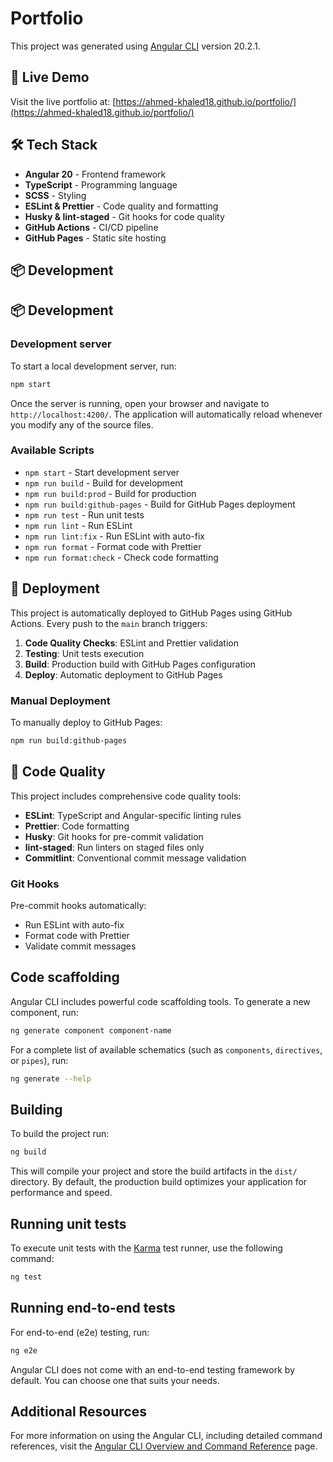 # Portfolio

This project was generated using [Angular CLI](https://github.com/angular/angular-cli) version 20.2.1.

## 🚀 Live Demo

Visit the live portfolio at: [https://ahmed-khaled18.github.io/portfolio/](https://ahmed-khaled18.github.io/portfolio/)

## 🛠️ Tech Stack

- **Angular 20** - Frontend framework
- **TypeScript** - Programming language
- **SCSS** - Styling
- **ESLint & Prettier** - Code quality and formatting
- **Husky & lint-staged** - Git hooks for code quality
- **GitHub Actions** - CI/CD pipeline
- **GitHub Pages** - Static site hosting

## 📦 Development

## 📦 Development

### Development server

To start a local development server, run:

```bash
npm start
```

Once the server is running, open your browser and navigate to `http://localhost:4200/`. The application will automatically reload whenever you modify any of the source files.

### Available Scripts

- `npm start` - Start development server
- `npm run build` - Build for development
- `npm run build:prod` - Build for production
- `npm run build:github-pages` - Build for GitHub Pages deployment
- `npm run test` - Run unit tests
- `npm run lint` - Run ESLint
- `npm run lint:fix` - Run ESLint with auto-fix
- `npm run format` - Format code with Prettier
- `npm run format:check` - Check code formatting

## 🚀 Deployment

This project is automatically deployed to GitHub Pages using GitHub Actions. Every push to the `main` branch triggers:

1. **Code Quality Checks**: ESLint and Prettier validation
2. **Testing**: Unit tests execution
3. **Build**: Production build with GitHub Pages configuration
4. **Deploy**: Automatic deployment to GitHub Pages

### Manual Deployment

To manually deploy to GitHub Pages:

```bash
npm run build:github-pages
```

## 🔧 Code Quality

This project includes comprehensive code quality tools:

- **ESLint**: TypeScript and Angular-specific linting rules
- **Prettier**: Code formatting
- **Husky**: Git hooks for pre-commit validation
- **lint-staged**: Run linters on staged files only
- **Commitlint**: Conventional commit message validation

### Git Hooks

Pre-commit hooks automatically:

- Run ESLint with auto-fix
- Format code with Prettier
- Validate commit messages

## Code scaffolding

Angular CLI includes powerful code scaffolding tools. To generate a new component, run:

```bash
ng generate component component-name
```

For a complete list of available schematics (such as `components`, `directives`, or `pipes`), run:

```bash
ng generate --help
```

## Building

To build the project run:

```bash
ng build
```

This will compile your project and store the build artifacts in the `dist/` directory. By default, the production build optimizes your application for performance and speed.

## Running unit tests

To execute unit tests with the [Karma](https://karma-runner.github.io) test runner, use the following command:

```bash
ng test
```

## Running end-to-end tests

For end-to-end (e2e) testing, run:

```bash
ng e2e
```

Angular CLI does not come with an end-to-end testing framework by default. You can choose one that suits your needs.

## Additional Resources

For more information on using the Angular CLI, including detailed command references, visit the [Angular CLI Overview and Command Reference](https://angular.dev/tools/cli) page.

